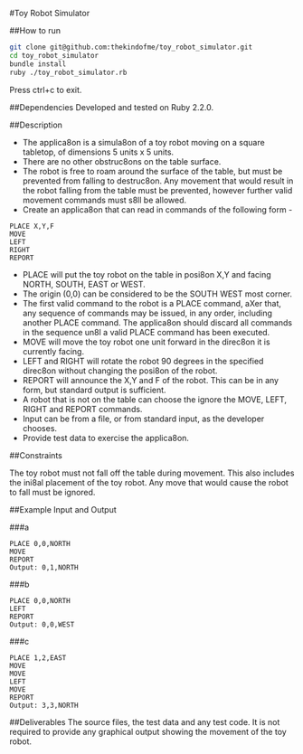#Toy Robot Simulator

##How to run
```sh
git clone git@github.com:thekindofme/toy_robot_simulator.git
cd toy_robot_simulator
bundle install
ruby ./toy_robot_simulator.rb
```
Press ctrl+c to exit.

##Dependencies
Developed and tested on Ruby 2.2.0.

##Description

- The applica8on is a simula8on of a toy robot moving on a square tabletop, of dimensions 5 units x 5 units.
- There are no other obstruc8ons on the table surface.
- The robot is free to roam around the surface of the table, but must be prevented from falling to destruc8on. Any movement that would result in the robot falling from the table must be prevented, however further valid movement commands must s8ll be allowed.
- Create an applica8on that can read in commands of the following form -

```
PLACE X,Y,F
MOVE
LEFT
RIGHT
REPORT
```

- PLACE will put the toy robot on the table in posi8on X,Y and facing NORTH, SOUTH, EAST or WEST.
- The origin (0,0) can be considered to be the SOUTH WEST most corner.
- The first valid command to the robot is a PLACE command, aXer that, any sequence of commands may be issued, in any order, including another PLACE command. The applica8on should discard all commands in the sequence un8l a valid PLACE command has been executed.
- MOVE will move the toy robot one unit forward in the direc8on it is currently facing.
- LEFT and RIGHT will rotate the robot 90 degrees in the specified direc8on without changing the posi8on of the robot.
- REPORT will announce the X,Y and F of the robot. This can be in any form, but standard output is sufficient.
- A robot that is not on the table can choose the ignore the MOVE, LEFT, RIGHT and REPORT commands.
- Input can be from a file, or from standard input, as the developer chooses.
- Provide test data to exercise the applica8on.

##Constraints

The toy robot must not fall off the table during movement. This also includes the ini8al placement of the toy robot.
Any move that would cause the robot to fall must be ignored.

##Example Input and Output

###a

```
PLACE 0,0,NORTH
MOVE
REPORT
Output: 0,1,NORTH
```

###b

```
PLACE 0,0,NORTH
LEFT
REPORT
Output: 0,0,WEST
```

###c

```
PLACE 1,2,EAST
MOVE
MOVE
LEFT
MOVE
REPORT
Output: 3,3,NORTH
```

##Deliverables
The source files, the test data and any test code.
It is not required to provide any graphical output showing the movement of the toy robot.
